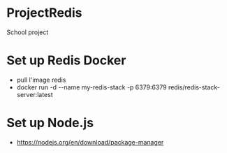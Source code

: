 # ProjectRedis
School project 

# Set up Redis Docker
- pull l'image redis
- docker run -d --name my-redis-stack -p 6379:6379  redis/redis-stack-server:latest

# Set up Node.js
- https://nodejs.org/en/download/package-manager